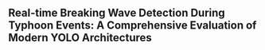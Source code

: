 ## Real-time Breaking Wave Detection During Typhoon Events: A Comprehensive Evaluation of Modern YOLO Architectures
